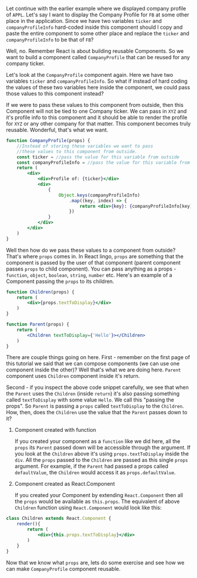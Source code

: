 Let continue with the earlier example where we displayed company profile of `APPL`. Let's say I want to display the Company Profile for `FB` at some other place in the application. Since we have two variables `ticker` and `companyProfileInfo` hard-coded inside this component should I copy and paste the entire component to some other place and replace the `ticker` and `companyProfileInfo` to be that of `FB`?

 Well, no. Remember React is about building reusable Components. So we want to build a component called `CompanyProfile` that can be reused for any company ticker.

 Let's look at the `CompanyProfile` component again. Here we have two variables `ticker` and `companyProfileInfo`. So what if instead of hard coding the values of these two variables here inside the component, we could pass those values to this component instead?

If we were to pass these values to this component from outside, then this Component will not be tied to one Company ticker. We can pass in `XYZ` and it's profile info to this component and it should be able to render the profile for `XYZ` or any other company for that matter. This component becomes truly reusable. Wonderful, that's what we want. 

```jsx
function CompanyProfile(props) {
    //Instead of storing these variables we want to pass
    //these values to this component from outside.
    const ticker = //pass the value for this variable from outside
    const companyProfileInfo = //pass the value for this variable from outside
    return (
        <div>
            <div>Profile of: {ticker}</div>
            <div>
                {
                    Object.keys(companyProfileInfo)
                        .map((key, index) => {
                            return <div>{key}: {companyProfileInfo[key]}</div>
                        })
                }
            </div>
        </div>
    )
}
```

Well then how do we pass these values to a component from outside? That's where `props` comes in. In React lingo, `props` are something that the component is passed by the user of that component (parent component passes `props` to child component). 
You can pass anything as a props - `function`, `object`, `boolean`, `string`, `number` etc. Here's an example of a Component passing the `props` to its children.

```jsx
function Children(props) {
    return (
        <div>{props.textToDisplay}</div>
    )
}

function Parent(props) {
    return (
        <Children textToDisplay={'Hello'}></Children>
    )
}
```
There are couple things going on here. First - remember on the first page of this tutorial we said that we can compose components (we can use one component inside the other)? Well that's what we are doing here. `Parent` component uses `Children` component inside it's return.

Second - if you inspect the above code snippet carefully, we see that when the `Parent` uses the `Children` (inside `return`) it's also passing something called `textToDisplay` with some value `Hello`. We call this "passing the props". So `Parent` is passing a `props` called `textToDisplay` to the `Children`. How, then, does the `Children` use the value that the `Parent` passes down to it?

1. Component created with function

    If you created your component as a `function` like we did here, all the `props` its `Parent` passed down will be accessible through the argument. If you look at the `Children` above it's using `props.textToDisplay` inside the `div`. All the `props` passed to the `Children` are passed as this single `props` argument. For example, if the `Parent` had passed a props called `defaultValue`, the `Children` would access it as `props.defaultValue`.

2. Component created as React.Component

    If you created your Component by extending `React.Component` then all the `props` would be available as `this.props`. The equivalent of above `Children` function using `React.Component` would look like this:

```jsx
class Children extends React.Component {
    render(){
        return (
            <div>{this.props.textToDisplay}</div>
        )
    }
}
```

Now that we know what `props` are, lets do some exercise and see how we can make `CompanyProfile` component reusable.

<!--exercise-->
